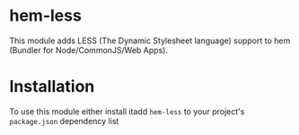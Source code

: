 # hem-less

This module adds LESS (The Dynamic Stylesheet language) support to hem (Bundler for
Node/CommonJS/Web Apps).

# Installation
To use this module either install itadd `hem-less` to your project's `package.json` dependency list

